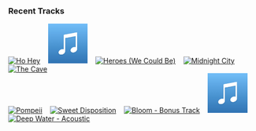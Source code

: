 ### Recent Tracks
[<img src='https://lastfm.freetls.fastly.net/i/u/300x300/d729c74038524c40b775b11d3a51855d.png' width='16%' height='16%' alt='Ho Hey'>](https://www.last.fm/music/the%2blumineers/_/ho%2bhey)&nbsp;&nbsp;&nbsp;&nbsp;[<img src='https://github.com/atfinke/atfinke/blob/master/placeholder.jpeg?raw=true' width='16%' height='16%' alt='Out of My League'>](https://www.last.fm/music/fitz%2band%2bthe%2btantrums/_/out%2bof%2bmy%2bleague)&nbsp;&nbsp;&nbsp;&nbsp;[<img src='https://lastfm.freetls.fastly.net/i/u/300x300/b98580d4593f4e6cce3b3c304cd1ca6e.png' width='16%' height='16%' alt='Heroes (We Could Be)'>](https://www.last.fm/music/alesso/_/heroes%2b%2528we%2bcould%2bbe%2529)&nbsp;&nbsp;&nbsp;&nbsp;[<img src='https://lastfm.freetls.fastly.net/i/u/300x300/9636b4b70d6a4aed99ba42859a9d3297.png' width='16%' height='16%' alt='Midnight City'>](https://www.last.fm/music/m83/_/midnight%2bcity)&nbsp;&nbsp;&nbsp;&nbsp;[<img src='https://lastfm.freetls.fastly.net/i/u/300x300/98aff58fe4804704b6029857eeb4d186.png' width='16%' height='16%' alt='The Cave'>](https://www.last.fm/music/mumford%2b%2526%2bsons/_/the%2bcave)&nbsp;&nbsp;&nbsp;&nbsp;<br>[<img src='https://lastfm.freetls.fastly.net/i/u/300x300/90a4432699af42149072e0177151108a.png' width='16%' height='16%' alt='Pompeii'>](https://www.last.fm/music/bastille/_/pompeii)&nbsp;&nbsp;&nbsp;&nbsp;[<img src='https://lastfm.freetls.fastly.net/i/u/300x300/65012e1ca8374dd5cdeddb8fa90a1919.png' width='16%' height='16%' alt='Sweet Disposition'>](https://www.last.fm/music/the%2btemper%2btrap/_/sweet%2bdisposition)&nbsp;&nbsp;&nbsp;&nbsp;[<img src='https://lastfm.freetls.fastly.net/i/u/300x300/f199e8c838634e9d96f3e7d8b958a601.png' width='16%' height='16%' alt='Bloom - Bonus Track'>](https://www.last.fm/music/the%2bpaper%2bkites/_/bloom%2b-%2bbonus%2btrack)&nbsp;&nbsp;&nbsp;&nbsp;[<img src='https://github.com/atfinke/atfinke/blob/master/placeholder.jpeg?raw=true' width='16%' height='16%' alt='Cornfield Chase'>](https://www.last.fm/music/hans%2bzimmer/_/cornfield%2bchase)&nbsp;&nbsp;&nbsp;&nbsp;[<img src='https://lastfm.freetls.fastly.net/i/u/300x300/3aa5530226d1c3e436e7ce738cc53c3e.png' width='16%' height='16%' alt='Deep Water - Acoustic'>](https://www.last.fm/music/american%2bauthors/_/deep%2bwater%2b-%2bacoustic)&nbsp;&nbsp;&nbsp;&nbsp;<br>